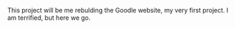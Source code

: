 This project will be me rebulding the Goodle website, my very first project. I am terrified, but here we go.
